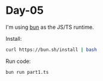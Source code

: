 # Day-05

I'm using [bun](https://bun.sh/) as the JS/TS runtime.

Install:

```sh
curl https://bun.sh/install | bash
```

Run code:

```sh
bun run part1.ts
```
